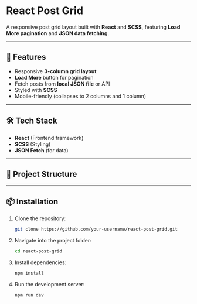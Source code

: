 # React Post Grid

A responsive post grid layout built with **React** and **SCSS**, featuring **Load More pagination** and **JSON data fetching**.

---

## 🚀 Features
- Responsive **3-column grid layout**
- **Load More** button for pagination
- Fetch posts from **local JSON file** or API
- Styled with **SCSS**
- Mobile-friendly (collapses to 2 columns and 1 column)

---

## 🛠️ Tech Stack
- **React** (Frontend framework)
- **SCSS** (Styling)
- **JSON Fetch** (for data)

---

## 📂 Project Structure



---

## 📦 Installation

1. Clone the repository:
   ```bash
   git clone https://github.com/your-username/react-post-grid.git

2. Navigate into the project folder:
   ```bash
   cd react-post-grid

3. Install dependencies:
   ```bash
   npm install

4. Run the development server:
   ```bash
   npm run dev
